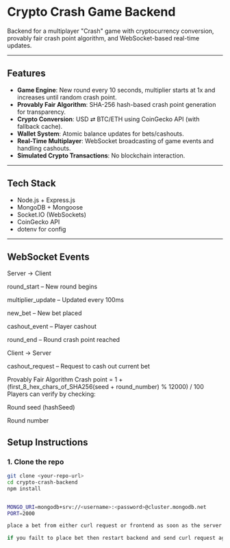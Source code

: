 # Crypto Crash Game Backend

Backend for a multiplayer "Crash" game with cryptocurrency conversion, provably fair crash point algorithm, and WebSocket-based real-time updates.

---

## Features
- **Game Engine**: New round every 10 seconds, multiplier starts at 1x and increases until random crash point.
- **Provably Fair Algorithm**: SHA-256 hash-based crash point generation for transparency.
- **Crypto Conversion**: USD ⇄ BTC/ETH using CoinGecko API (with fallback cache).
- **Wallet System**: Atomic balance updates for bets/cashouts.
- **Real-Time Multiplayer**: WebSocket broadcasting of game events and handling cashouts.
- **Simulated Crypto Transactions**: No blockchain interaction.

---

## Tech Stack
- Node.js + Express.js
- MongoDB + Mongoose
- Socket.IO (WebSockets)
- CoinGecko API
- dotenv for config

---
## WebSocket Events
Server → Client

round_start – New round begins

multiplier_update – Updated every 100ms

new_bet – New bet placed

cashout_event – Player cashout

round_end – Round crash point reached

Client → Server

cashout_request – Request to cash out current bet

Provably Fair Algorithm
Crash point = 1 + (first_8_hex_chars_of_SHA256(seed + round_number) % 12000) / 100
Players can verify by checking:

Round seed (hashSeed)

Round number
## Setup Instructions

### 1. Clone the repo
```bash
git clone <your-repo-url>
cd crypto-crash-backend
npm install


MONGO_URI=mongodb+srv://<username>:<password>@cluster.mongodb.net
PORT=2000

place a bet from either curl request or frontend as soon as the server starts as you have 5 secs before the round starts

if you failt to place bet then restart backend and send curl request again 